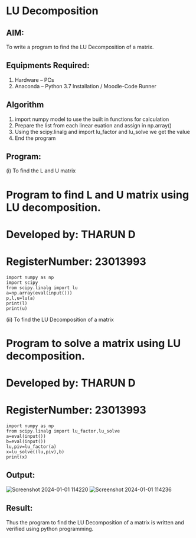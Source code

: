 # LU Decomposition 

## AIM:
To write a program to find the LU Decomposition of a matrix.

## Equipments Required:
1. Hardware – PCs
2. Anaconda – Python 3.7 Installation / Moodle-Code Runner

## Algorithm
1. import numpy model to use the built in functions for calculation
2. Prepare the list from each linear euation and assign in np.array()
3. Using the scipy.linalg and import lu_factor and lu_solve we get the value 
4. End the program

## Program:
(i) To find the L and U matrix
# Program to find L and U matrix using LU decomposition.
# Developed by:  THARUN D 
# RegisterNumber: 23013993
~~~
import numpy as np
import scipy
from scipy.linalg import lu
a=np.array(eval(input()))
p,l,u=lu(a)
print(l)
print(u)
~~~
(ii) To find the LU Decomposition of a matrix
# Program to solve a matrix using LU decomposition.
# Developed by: THARUN D
# RegisterNumber: 23013993 
~~~
import numpy as np
from scipy.linalg import lu_factor,lu_solve
a=eval(input())
b=eval(input())
lu,piv=lu_factor(a)
x=lu_solve((lu,piv),b)
print(x)
~~~
## Output:
![Screenshot 2024-01-01 114220](https://github.com/THARUNDT/LU-Decomposition/assets/144871537/b8e634d2-91f7-4a38-8bc3-f5e5dfed0b5d)
![Screenshot 2024-01-01 114236](https://github.com/THARUNDT/LU-Decomposition/assets/144871537/8f7604e4-92cb-4866-bfbc-48043ba628e0)



## Result:
Thus the program to find the LU Decomposition of a matrix is written and verified using python programming.

